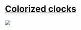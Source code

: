# [Colorized clocks]( https://tarhunchikkk.github.io/colorized-clock-animation/src/index.html)

![](https://github.com/TarhunchiKKK/lovely-list/blob/main/readme/result.png)